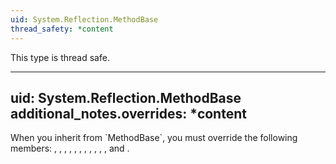 ```yaml
---
uid: System.Reflection.MethodBase
thread_safety: *content
---
```


This type is thread safe.


---
uid: System.Reflection.MethodBase
additional_notes.overrides: *content
---

<p>When you inherit from `MethodBase`, you must override the following members: <xref href="System.Reflection.MethodBase.GetParameters"></xref>, <xref href="System.Reflection.MethodBase.Invoke(System.Object,System.Reflection.BindingFlags,System.Reflection.Binder,System.Object[],System.Globalization.CultureInfo)"></xref>, <xref href="System.Reflection.MethodBase.GetMethodImplementationFlags"></xref>, <xref href="System.Reflection.MethodBase.MethodHandle"></xref>, <xref href="System.Reflection.MethodBase.Attributes"></xref>, <xref href="System.Reflection.MemberInfo.Name"></xref>, <xref href="System.Reflection.MemberInfo.DeclaringType"></xref>, <xref href="System.Reflection.MemberInfo.MemberType"></xref>, <xref href="System.Reflection.MemberInfo.ReflectedType"></xref>, <xref href="System.Reflection.MemberInfo.GetCustomAttributes(System.Boolean)"></xref>, <xref href="System.Reflection.MemberInfo.GetCustomAttributes(System.Type,System.Boolean)"></xref>, and <xref href="System.Reflection.MemberInfo.IsDefined(System.Type,System.Boolean)"></xref>.</p>


